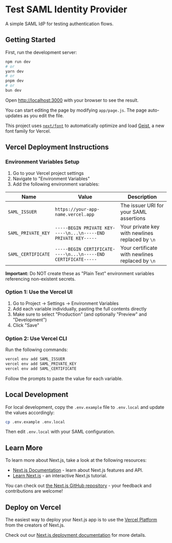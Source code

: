 # Test SAML Identity Provider

A simple SAML IdP for testing authentication flows.

## Getting Started

First, run the development server:

```bash
npm run dev
# or
yarn dev
# or
pnpm dev
# or
bun dev
```

Open [http://localhost:3000](http://localhost:3000) with your browser to see the result.

You can start editing the page by modifying `app/page.js`. The page auto-updates as you edit the file.

This project uses [`next/font`](https://nextjs.org/docs/app/building-your-application/optimizing/fonts) to automatically optimize and load [Geist](https://vercel.com/font), a new font family for Vercel.

## Vercel Deployment Instructions

### Environment Variables Setup

1. Go to your Vercel project settings
2. Navigate to "Environment Variables"
3. Add the following environment variables:

| Name | Value | Description |
|------|-------|-------------|
| `SAML_ISSUER` | `https://your-app-name.vercel.app` | The issuer URI for your SAML assertions |
| `SAML_PRIVATE_KEY` | `-----BEGIN PRIVATE KEY-----\n...\n-----END PRIVATE KEY-----` | Your private key with newlines replaced by `\n` |
| `SAML_CERTIFICATE` | `-----BEGIN CERTIFICATE-----\n...\n-----END CERTIFICATE-----` | Your certificate with newlines replaced by `\n` |

**Important:** Do NOT create these as "Plain Text" environment variables referencing non-existent secrets.

### Option 1: Use the Vercel UI

1. Go to Project → Settings → Environment Variables
2. Add each variable individually, pasting the full contents directly
3. Make sure to select "Production" (and optionally "Preview" and "Development")
4. Click "Save"

### Option 2: Use Vercel CLI

Run the following commands:

```bash
vercel env add SAML_ISSUER
vercel env add SAML_PRIVATE_KEY
vercel env add SAML_CERTIFICATE
```

Follow the prompts to paste the value for each variable.

## Local Development

For local development, copy the `.env.example` file to `.env.local` and update the values accordingly:

```bash
cp .env.example .env.local
```

Then edit `.env.local` with your SAML configuration.

## Learn More

To learn more about Next.js, take a look at the following resources:

- [Next.js Documentation](https://nextjs.org/docs) - learn about Next.js features and API.
- [Learn Next.js](https://nextjs.org/learn) - an interactive Next.js tutorial.

You can check out [the Next.js GitHub repository](https://github.com/vercel/next.js) - your feedback and contributions are welcome!

## Deploy on Vercel

The easiest way to deploy your Next.js app is to use the [Vercel Platform](https://vercel.com/new?utm_medium=default-template&filter=next.js&utm_source=create-next-app&utm_campaign=create-next-app-readme) from the creators of Next.js.

Check out our [Next.js deployment documentation](https://nextjs.org/docs/app/building-your-application/deploying) for more details.

